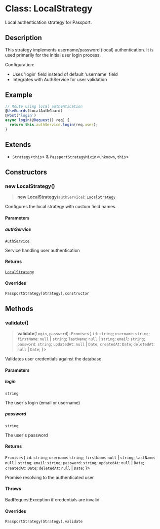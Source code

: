 # Class: LocalStrategy

Local authentication strategy for Passport.

## Description

This strategy implements username/password (local) authentication.
It is used primarily for the initial user login process.

Configuration:
- Uses 'login' field instead of default 'username' field
- Integrates with AuthService for user validation

## Example

```ts
// Route using local authentication
@UseGuards(LocalAuthGuard)
@Post('login')
async login(@Request() req) {
  return this.authService.login(req.user);
}
```

## Extends

- `Strategy`\<`this`\> & `PassportStrategyMixin`\<`unknown`, `this`\>

## Constructors

### new LocalStrategy()

> **new LocalStrategy**(`authService`): [`LocalStrategy`](LocalStrategy.md)

Configures the local strategy with custom field names.

#### Parameters

##### authService

[`AuthService`](../../../providers/auth.service/classes/AuthService.md)

Service handling user authentication

#### Returns

[`LocalStrategy`](LocalStrategy.md)

#### Overrides

`PassportStrategy(Strategy).constructor`

## Methods

### validate()

> **validate**(`login`, `password`): `Promise`\<\{ `id`: `string`; `username`: `string`; `firstName`: `null` \| `string`; `lastName`: `null` \| `string`; `email`: `string`; `password`: `string`; `updatedAt`: `null` \| `Date`; `createdAt`: `Date`; `deletedAt`: `null` \| `Date`; \}\>

Validates user credentials against the database.

#### Parameters

##### login

`string`

The user's login (email or username)

##### password

`string`

The user's password

#### Returns

`Promise`\<\{ `id`: `string`; `username`: `string`; `firstName`: `null` \| `string`; `lastName`: `null` \| `string`; `email`: `string`; `password`: `string`; `updatedAt`: `null` \| `Date`; `createdAt`: `Date`; `deletedAt`: `null` \| `Date`; \}\>

Promise resolving to the authenticated user

#### Throws

BadRequestException if credentials are invalid

#### Overrides

`PassportStrategy(Strategy).validate`
